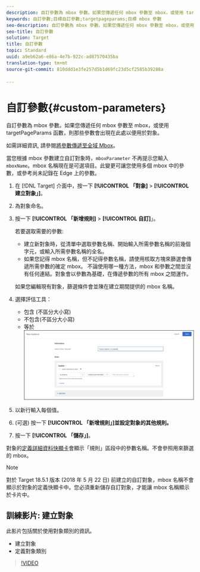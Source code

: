 ```yaml
---
description: 自訂參數為 mbox 參數。如果您傳遞任何 mbox 參數至 mbox，或使用 targetPageParams 函數，則那些參數會出現在此處以便用於對象。
keywords: 自訂參數;目標自訂參數;targetpageparams;目標 mbox 參數
seo-description: 自訂參數為 mbox 參數。如果您傳遞任何 mbox 參數至 mbox，或使用 targetPageParams 函數，則那些參數會出現在此處以便用於對象。
seo-title: 自訂參數
solution: Target
title: 自訂參數
topic: Standard
uuid: a9eb62a6-e86a-4e7b-922c-ad87570435ba
translation-type: tm+mt
source-git-commit: 810ddd1e3fe257d5b1d69fc23d5cf2585b39288a

---
```



# 自訂參數{#custom-parameters}

自訂參數為 mbox 參數。如果您傳遞任何 mbox 參數至 mbox，或使用 targetPageParams 函數，則那些參數會出現在此處以便用於對象。

如需詳細資訊, 請參閱[將參數傳遞至全域 Mbox](https://marketing.adobe.com/resources/help/en_US/target/ov/c_pass_parameters_to_global_mbox.html)。

當您根據 mbox 參數建立自訂對象時，`mboxParameter` 不再提示您輸入 `mboxName`。mbox 名稱現在是可選項目。此變更可讓您使用多個 mbox 中的參數，或參考尚未記錄在 Edge 上的參數。

1. 在 [!DNL Target] 介面中，按一下 **[!UICONTROL 「對象]** &gt; **[!UICONTROL 建立對象」]**。
1. 為對象命名。
1. 按一下 **[!UICONTROL 「新增規則]** &gt; **[!UICONTROL 自訂]**」。

   若要選取需要的參數:

   * 建立新對象時，從清單中選取參數名稱、開始輸入所需參數名稱的前幾個字元，或輸入所需參數名稱的全名。
   * 如果您記得 mbox 名稱，但不記得參數名稱，請使用核取方塊來篩選會傳遞所需參數的確定 mbox。
   不論使用哪一種方法，mbox 和參數之間並沒有任何連結。對象會以參數為基礎，在傳遞參數的所有 mbox 之間運作。

   如果您編輯現有對象，篩選條件會並陳在建立期間提供的 mbox 名稱。

1. 選擇評估工具：

   * 包含 (不區分大小寫)
   * 不包含(不區分大小寫)
   * 等於
   ![自訂參數對象](/help/c-target/c-audiences/c-target-rules/assets/custom.png)

1. 以新行輸入每個值。
1. (可選) 按一下 **[!UICONTROL 「新增規則」]並設定對象的其他規則。**
1. 按一下 **[!UICONTROL 「儲存」]**。

對象的[定義詳細資料快顯卡](../../../c-target/c-audiences/audiences.md#section_11B9C4A777E14D36BA1E925021945780)會顯示「規則」區段中的參數名稱。不會參照用來篩選的 mbox。

>[!NOTE]
>
>對於 Target 18.5.1 版本 (2018 年 5 月 22 日) 前建立的自訂對象，mbox 名稱不會顯示於對象的定義快顯卡中。您必須重新儲存自訂對象，才能讓 mbox 名稱顯示於卡片中。

## 訓練影片: 建立對象

此影片包括關於使用對象類別的資訊。

* 建立對象
* 定義對象類別

>[!VIDEO](https://video.tv.adobe.com/v/17392?captions=chi_hant)